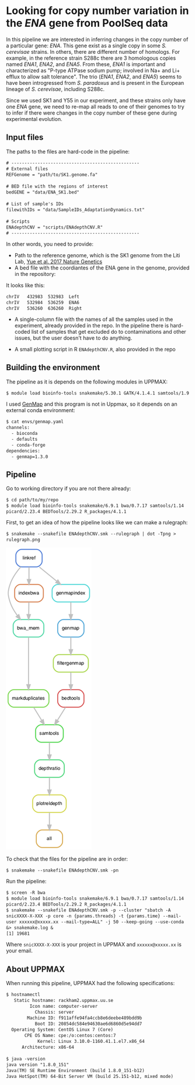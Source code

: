 # Looking for copy number variation in the *ENA* gene from PoolSeq data

In this pipeline we are interested in inferring changes in the copy number of a particular gene: *ENA*. This gene exist as a single copy in some *S. cerevisae* strains. In others, there are different number of homologs. For example, in the reference strain S288c there are 3 homologous copies named *ENA1*, *ENA2*, and *ENA5*. From these, *ENA1* is important and characterized as "P-type ATPase sodium pump; involved in Na+ and Li+ efflux to allow salt tolerance". The trio (*ENA1*, *ENA2*, and *ENA5*) seems to have been introgressed from *S. paradoxus* and is present in the European lineage of *S. cerevisae*, including S288c.

Since we used SK1 and Y55 in our experiment, and these strains only have one *ENA* gene, we need to re-map all reads to one of their genomes to try to infer if there were changes in the copy number of these gene during experimental evolution.

## Input files

The paths to the files are hard-code in the pipeline:

	# -------------------------------------------------
	# External files
	REFGenome = "path/to/SK1.genome.fa"

	# BED file with the regions of interest
	bedGENE = "data/ENA_SK1.bed"

	# List of sample's IDs
	filewithIDs = "data/SampleIDs_AdaptationDynamics.txt"

	# Scripts
	ENAdepthCNV = "scripts/ENAdepthCNV.R"
	# -------------------------------------------------

In other words, you need to provide:
	
* Path to the reference genome, which is the SK1 genome from the Liti Lab, [Yue et al. 2017 Nature Genetics](https://www.nature.com/articles/ng.3847)
* A bed file with the coordiantes of the ENA gene in the genome, provided in the repository:

It looks like this:

	chrIV	432983	532983	Left
	chrIV	532984	536259	ENA6
	chrIV	536260	636260	Right

* A single-column file with the names of all the samples used in the experiment, already provided in the repo. In the pipeline there is hard-coded list of samples that get excluded do to contaminations and other issues, but the user doesn't have to do anything. 

* A small plotting script in R `ENAdepthCNV.R`, also provided in the repo

## Building the environment

The pipeline as it is depends on the following modules in UPPMAX:

	$ module load bioinfo-tools snakemake/5.30.1 GATK/4.1.4.1 samtools/1.9

I used [GenMap](https://github.com/cpockrandt/genmap) and this program is not in Uppmax, so it depends on an external conda environment:

	$ cat envs/genmap.yaml
	channels:
	  - bioconda
	  - defaults
	  - conda-forge
	dependencies:
	  - genmap=1.3.0

## Pipeline

Go to working directory if you are not there already:

	$ cd path/to/my/repo
	$ module load bioinfo-tools snakemake/6.9.1 bwa/0.7.17 samtools/1.14 picard/2.23.4 BEDTools/2.29.2 R_packages/4.1.1

First, to get an idea of how the pipeline looks like we can make a rulegraph:

    $ snakemake --snakefile ENAdepthCNV.smk --rulegraph | dot -Tpng > rulegraph.png

![rulegraph](rulegraph.png "rulegraph")

To check that the files for the pipeline are in order:

	$ snakemake --snakefile ENAdepthCNV.smk -pn

Run the pipeline:

	$ screen -R bwa
	$ module load bioinfo-tools snakemake/6.9.1 bwa/0.7.17 samtools/1.14 picard/2.23.4 BEDTools/2.29.2 R_packages/4.1.1
	$ snakemake --snakefile ENAdepthCNV.smk -p --cluster "sbatch -A snicXXXX-X-XXX -p core -n {params.threads} -t {params.time} --mail-user xxxxxx@xxxxx.xx --mail-type=ALL" -j 50 --keep-going --use-conda &> snakemake.log &
	[1] 19681

Where `snicXXXX-X-XXX` is your project in UPPMAX and `xxxxxx@xxxxx.xx` is your email.

## About UPPMAX

When running this pipeline, UPPMAX had the following specifications:

	$ hostnamectl
	   Static hostname: rackham2.uppmax.uu.se
	         Icon name: computer-server
	           Chassis: server
	        Machine ID: f911affe94fa4ccb8e6deebe489bdd9b
	           Boot ID: 20854dc584e94630ae6d6860d5e94dd7
	  Operating System: CentOS Linux 7 (Core)
	       CPE OS Name: cpe:/o:centos:centos:7
	            Kernel: Linux 3.10.0-1160.41.1.el7.x86_64
	      Architecture: x86-64

	$ java -version
	java version "1.8.0_151"
	Java(TM) SE Runtime Environment (build 1.8.0_151-b12)
	Java HotSpot(TM) 64-Bit Server VM (build 25.151-b12, mixed mode)


